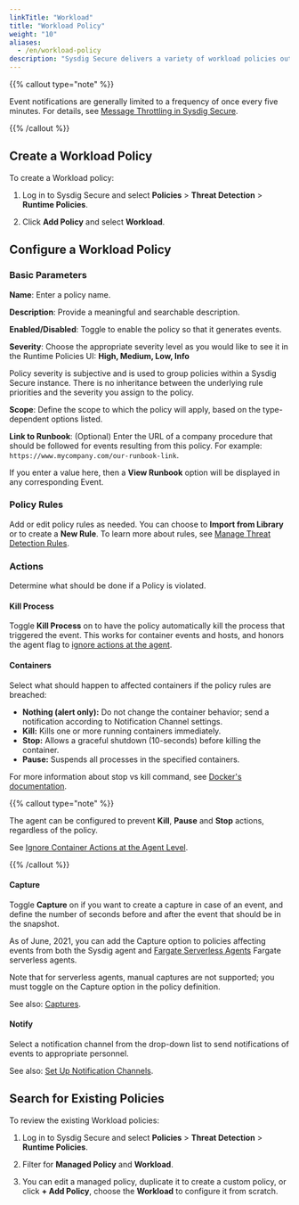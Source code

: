 ```yaml
---
linkTitle: "Workload"
title: "Workload Policy"
weight: "10"
aliases:
  - /en/workload-policy
description: "Sysdig Secure delivers a variety of workload policies out of the box. Workload policies evaluate each system call and can be configured to take immediate action. You can edit them, duplicate to create a custom version, or create a new workload policy from scratch."
---
```


{{% callout type="note" %}}

Event notifications are generally limited to a frequency of once every five minutes. For details, see [Message Throttling in Sysdig Secure](/en/docs/administration/administration-settings/outbound-integrations/notifications-management/troubleshoot-notifications-channels/#message-throttling-in-sysdig-secure).

{{% /callout %}}

## Create a Workload Policy

To create a Workload policy:

1. Log in to Sysdig Secure and select **Policies** > **Threat Detection** > **Runtime Policies**.

2. Click **Add Policy** and select **Workload**.

## Configure a Workload Policy

### Basic Parameters

**Name**: Enter a policy name.

**Description**: Provide a meaningful and searchable description.

**Enabled/Disabled**: Toggle to enable the policy so that it generates events.

**Severity**: Choose the appropriate severity level as you would like to see it in the Runtime Policies UI: **High, Medium, Low, Info**

Policy severity is subjective and is used to group policies within a Sysdig Secure instance. There is no inheritance between the underlying rule priorities and the severity you assign to the policy.

**Scope**: Define the scope to which the policy will apply, based on the type-dependent options listed.

**Link to Runbook**: (Optional) Enter the URL of a company procedure that should be followed for events resulting from this policy. For example: `https://www.mycompany.com/our-runbook-link`.

If you enter a value here, then a **View Runbook** option will be displayed in any corresponding Event.

### Policy Rules

Add or edit policy rules as needed. You can choose to **Import from Library** or to create a **New Rule**. To learn more about rules, see [Manage Threat Detection Rules](/en/manage-rules).

### Actions

Determine what should be done if a Policy is violated.

#### Kill Process

Toggle **Kill Process** on to have the policy automatically kill the process that triggered the event. This works for container events and hosts, and honors the agent flag to [ignore actions at the agent](/en/configuration-library-secure/#ignore-container-actions-at-the-agent-level).

#### Containers

Select what should happen to affected containers if the policy rules are breached:

* **Nothing (alert only):** Do not change the container behavior; send a
  notification according to Notification Channel settings.
* **Kill:** Kills one or more running containers immediately.
* **Stop:** Allows a graceful shutdown (10-seconds) before killing the container.
* **Pause:** Suspends all processes in the specified containers.

For more information about stop vs kill command, see [Docker's
documentation](https://docs.docker.com/engine/reference/commandline/kill/).

{{% callout type="note" %}}

The agent can be configured to prevent **Kill**, **Pause** and **Stop** actions, regardless of the policy.

See [Ignore Container Actions at the Agent Level](/en/configuration-library-secure/#ignore-container-actions-at-the-agent-level).

{{% /callout %}}

#### Capture

Toggle **Capture** on if you want to create a capture in case of an event, and define the number of seconds before and after the event that should be in the snapshot.

As of June, 2021, you can add the Capture option to policies affecting events from both the Sysdig agent and [Fargate Serverless Agents](/en/install-ecs-fargate-secure/) Fargate serverless agents.

Note that for serverless agents, manual captures are not supported; you must toggle on the Capture option in the policy definition.

See also: [Captures](/en/docs/sysdig-secure/investigate/captures/).

#### Notify

Select a notification channel from the drop-down list to send notifications of events to appropriate personnel.

See also: [Set Up Notification Channels](/en/docs/administration/administration-settings/notifications-management/set-up-notification-channels/#set-up-notification-channels).

## Search for Existing Policies

To review the existing Workload policies:

1. Log in to Sysdig Secure and select **Policies** > **Threat Detection** > **Runtime Policies**.

2. Filter for **Managed Policy** and **Workload**.

3. You can edit a managed policy, duplicate it to create a custom policy, or click **+ Add Policy**, choose the **Workload** to configure it from scratch.

